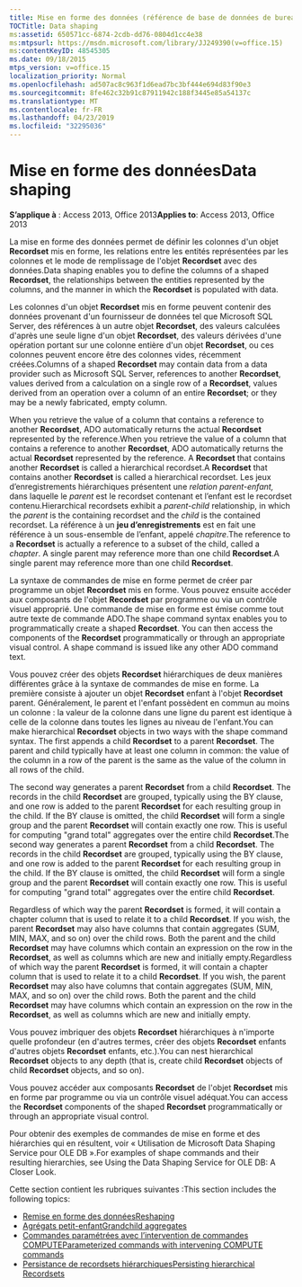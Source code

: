 ```yaml
---
title: Mise en forme des données (référence de base de données de bureau Access)
TOCTitle: Data shaping
ms:assetid: 650571cc-6874-2cdb-dd76-0804d1cc4e38
ms:mtpsurl: https://msdn.microsoft.com/library/JJ249390(v=office.15)
ms:contentKeyID: 48545305
ms.date: 09/18/2015
mtps_version: v=office.15
localization_priority: Normal
ms.openlocfilehash: ad507ac8c963f1d6ead7bc3bf444e694d83f90e3
ms.sourcegitcommit: 8fe462c32b91c87911942c188f3445e85a54137c
ms.translationtype: MT
ms.contentlocale: fr-FR
ms.lasthandoff: 04/23/2019
ms.locfileid: "32295036"
---
```

# <a name="data-shaping"></a><span data-ttu-id="d31c3-102">Mise en forme des données</span><span class="sxs-lookup"><span data-stu-id="d31c3-102">Data shaping</span></span>

<span data-ttu-id="d31c3-103">**S’applique à** : Access 2013, Office 2013</span><span class="sxs-lookup"><span data-stu-id="d31c3-103">**Applies to**: Access 2013, Office 2013</span></span>

<span data-ttu-id="d31c3-104">La mise en forme des données permet de définir les colonnes d'un objet **Recordset** mis en forme, les relations entre les entités représentées par les colonnes et le mode de remplissage de l'objet **Recordset** avec des données.</span><span class="sxs-lookup"><span data-stu-id="d31c3-104">Data shaping enables you to define the columns of a shaped **Recordset**, the relationships between the entities represented by the columns, and the manner in which the **Recordset** is populated with data.</span></span>

<span data-ttu-id="d31c3-105">Les colonnes d'un objet **Recordset** mis en forme peuvent contenir des données provenant d'un fournisseur de données tel que Microsoft SQL Server, des références à un autre objet **Recordset**, des valeurs calculées d'après une seule ligne d'un objet **Recordset**, des valeurs dérivées d'une opération portant sur une colonne entière d'un objet **Recordset**, ou ces colonnes peuvent encore être des colonnes vides, récemment créées.</span><span class="sxs-lookup"><span data-stu-id="d31c3-105">Columns of a shaped **Recordset** may contain data from a data provider such as Microsoft SQL Server, references to another **Recordset**, values derived from a calculation on a single row of a **Recordset**, values derived from an operation over a column of an entire **Recordset**; or they may be a newly fabricated, empty column.</span></span>

<span data-ttu-id="d31c3-106">When you retrieve the value of a column that contains a reference to another **Recordset**, ADO automatically returns the actual **Recordset** represented by the reference.</span><span class="sxs-lookup"><span data-stu-id="d31c3-106">When you retrieve the value of a column that contains a reference to another **Recordset**, ADO automatically returns the actual **Recordset** represented by the reference.</span></span> <span data-ttu-id="d31c3-107">A **Recordset** that contains another **Recordset** is called a hierarchical recordset.</span><span class="sxs-lookup"><span data-stu-id="d31c3-107">A **Recordset** that contains another **Recordset** is called a hierarchical recordset.</span></span> <span data-ttu-id="d31c3-108">Les jeux d’enregistrements hiérarchiques présentent une *relation parent-enfant,*  dans laquelle le *parent* est le recordset contenant et l’enfant est le recordset contenu.</span><span class="sxs-lookup"><span data-stu-id="d31c3-108">Hierarchical recordsets exhibit a *parent-child* relationship, in which the *parent* is the containing recordset and the *child* is the contained recordset.</span></span> <span data-ttu-id="d31c3-109">La référence à un **jeu d’enregistrements** est en fait une référence à un sous-ensemble de l’enfant, appelé *chapitre*.</span><span class="sxs-lookup"><span data-stu-id="d31c3-109">The reference to a **Recordset** is actually a reference to a subset of the child, called a *chapter*.</span></span> <span data-ttu-id="d31c3-110">A single parent may reference more than one child **Recordset**.</span><span class="sxs-lookup"><span data-stu-id="d31c3-110">A single parent may reference more than one child **Recordset**.</span></span>

<span data-ttu-id="d31c3-p102">La syntaxe de commandes de mise en forme permet de créer par programme un objet **Recordset** mis en forme. Vous pouvez ensuite accéder aux composants de l'objet **Recordset** par programme ou via un contrôle visuel approprié. Une commande de mise en forme est émise comme tout autre texte de commande ADO.</span><span class="sxs-lookup"><span data-stu-id="d31c3-p102">The shape command syntax enables you to programmatically create a shaped **Recordset**. You can then access the components of the **Recordset** programmatically or through an appropriate visual control. A shape command is issued like any other ADO command text.</span></span>

<span data-ttu-id="d31c3-p103">Vous pouvez créer des objets **Recordset** hiérarchiques de deux manières différentes grâce à la syntaxe de commandes de mise en forme. La première consiste à ajouter un objet **Recordset** enfant à l'objet **Recordset** parent. Généralement, le parent et l'enfant possèdent en commun au moins un colonne : la valeur de la colonne dans une ligne du parent est identique à celle de la colonne dans toutes les lignes au niveau de l'enfant.</span><span class="sxs-lookup"><span data-stu-id="d31c3-p103">You can make hierarchical **Recordset** objects in two ways with the shape command syntax. The first appends a child **Recordset** to a parent **Recordset**. The parent and child typically have at least one column in common: the value of the column in a row of the parent is the same as the value of the column in all rows of the child.</span></span>

<span data-ttu-id="d31c3-p104">The second way generates a parent **Recordset** from a child **Recordset**. The records in the child **Recordset** are grouped, typically using the BY clause, and one row is added to the parent **Recordset** for each resulting group in the child. If the BY clause is omitted, the child **Recordset** will form a single group and the parent **Recordset** will contain exactly one row. This is useful for computing "grand total" aggregates over the entire child **Recordset**.</span><span class="sxs-lookup"><span data-stu-id="d31c3-p104">The second way generates a parent **Recordset** from a child **Recordset**. The records in the child **Recordset** are grouped, typically using the BY clause, and one row is added to the parent **Recordset** for each resulting group in the child. If the BY clause is omitted, the child **Recordset** will form a single group and the parent **Recordset** will contain exactly one row. This is useful for computing "grand total" aggregates over the entire child **Recordset**.</span></span>

<span data-ttu-id="d31c3-p105">Regardless of which way the parent **Recordset** is formed, it will contain a chapter column that is used to relate it to a child **Recordset**. If you wish, the parent **Recordset** may also have columns that contain aggregates (SUM, MIN, MAX, and so on) over the child rows. Both the parent and the child **Recordset** may have columns which contain an expression on the row in the **Recordset**, as well as columns which are new and initially empty.</span><span class="sxs-lookup"><span data-stu-id="d31c3-p105">Regardless of which way the parent **Recordset** is formed, it will contain a chapter column that is used to relate it to a child **Recordset**. If you wish, the parent **Recordset** may also have columns that contain aggregates (SUM, MIN, MAX, and so on) over the child rows. Both the parent and the child **Recordset** may have columns which contain an expression on the row in the **Recordset**, as well as columns which are new and initially empty.</span></span>

<span data-ttu-id="d31c3-124">Vous pouvez imbriquer des objets **Recordset** hiérarchiques à n'importe quelle profondeur (en d'autres termes, créer des objets **Recordset** enfants d'autres objets **Recordset** enfants, etc.).</span><span class="sxs-lookup"><span data-stu-id="d31c3-124">You can nest hierarchical **Recordset** objects to any depth (that is, create child **Recordset** objects of child **Recordset** objects, and so on).</span></span>

<span data-ttu-id="d31c3-125">Vous pouvez accéder aux composants **Recordset** de l'objet **Recordset** mis en forme par programme ou via un contrôle visuel adéquat.</span><span class="sxs-lookup"><span data-stu-id="d31c3-125">You can access the **Recordset** components of the shaped **Recordset** programmatically or through an appropriate visual control.</span></span>

<span data-ttu-id="d31c3-126">Pour obtenir des exemples de commandes de mise en forme et des hiérarchies qui en résultent, voir « Utilisation de Microsoft Data Shaping Service pour OLE DB ».</span><span class="sxs-lookup"><span data-stu-id="d31c3-126">For examples of shape commands and their resulting hierarchies, see Using the Data Shaping Service for OLE DB: A Closer Look.</span></span>

<span data-ttu-id="d31c3-127">Cette section contient les rubriques suivantes :</span><span class="sxs-lookup"><span data-stu-id="d31c3-127">This section includes the following topics:</span></span>

- [<span data-ttu-id="d31c3-128">Remise en forme des données</span><span class="sxs-lookup"><span data-stu-id="d31c3-128">Reshaping</span></span>](reshaping.md)
- [<span data-ttu-id="d31c3-129">Agrégats petit-enfant</span><span class="sxs-lookup"><span data-stu-id="d31c3-129">Grandchild aggregates</span></span>](grandchild-aggregates.md)
- [<span data-ttu-id="d31c3-130">Commandes paramétrées avec l’intervention de commandes COMPUTE</span><span class="sxs-lookup"><span data-stu-id="d31c3-130">Parameterized commands with intervening COMPUTE commands</span></span>](parameterized-commands-with-intervening-compute-commands.md)
- [<span data-ttu-id="d31c3-131">Persistance de recordsets hiérarchiques</span><span class="sxs-lookup"><span data-stu-id="d31c3-131">Persisting hierarchical Recordsets</span></span>](persisting-hierarchical-recordsets.md)
